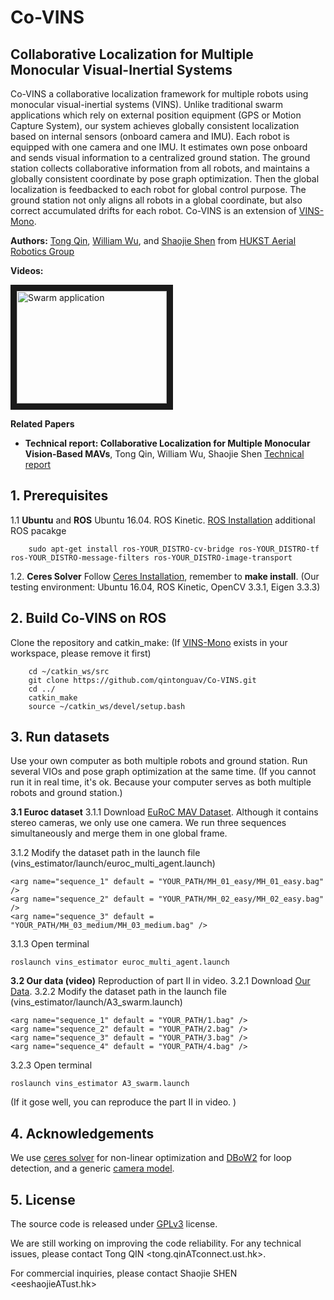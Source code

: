 # Co-VINS
## Collaborative Localization for Multiple Monocular Visual-Inertial Systems

Co-VINS a collaborative localization framework for multiple robots using monocular visual-inertial systems (VINS). Unlike traditional swarm applications which rely on external position equipment (GPS or Motion Capture System), our system achieves globally consistent localization based on internal sensors (onboard camera and IMU). Each robot is equipped with one camera and one IMU. It estimates own pose onboard and sends visual information to a centralized ground station. The ground station collects collaborative information from all robots, and maintains a globally consistent coordinate by pose graph optimization. Then the global localization is feedbacked to each robot for global control purpose. The ground station not only aligns all robots in a global coordinate, but also correct accumulated drifts for each robot. Co-VINS is an extension of [VINS-Mono](https://github.com/HKUST-Aerial-Robotics/VINS-Mono).


**Authors:** [Tong Qin](http://www.qintonguav.com/), [William Wu](https://github.com/justwillim),  and [Shaojie Shen](http://www.ece.ust.hk/ece.php/profile/facultydetail/eeshaojie) from [HUKST Aerial Robotics Group](http://uav.ust.hk/)

**Videos:**

<a href="https://www.youtube.com/embed/OPahuRQH7-8" target="_blank"><img src="http://img.youtube.com/vi/OPahuRQH7-8/0.jpg" 
alt="Swarm application" width="240" height="180" border="10" /></a>

**Related Papers**
* **Technical report: Collaborative Localization for Multiple Monocular Vision-Based MAVs**, Tong Qin, William Wu, Shaojie Shen [Technical report](https://github.com/qintonguav/Co-VINS/blob/vins_swarm/support_files/paper/co_vins_report.pdf) 


## 1. Prerequisites 
1.1 **Ubuntu** and **ROS**
Ubuntu  16.04.
ROS Kinetic. [ROS Installation](http://wiki.ros.org/ROS/Installation)
additional ROS pacakge
```
    sudo apt-get install ros-YOUR_DISTRO-cv-bridge ros-YOUR_DISTRO-tf ros-YOUR_DISTRO-message-filters ros-YOUR_DISTRO-image-transport
```


1.2. **Ceres Solver**
Follow [Ceres Installation](http://ceres-solver.org/installation.html), remember to **make install**.
(Our testing environment: Ubuntu 16.04, ROS Kinetic, OpenCV 3.3.1, Eigen 3.3.3) 

## 2. Build Co-VINS on ROS
Clone the repository and catkin_make: (If [VINS-Mono](https://github.com/HKUST-Aerial-Robotics/VINS-Mono) exists in your workspace, please remove it first)
```
    cd ~/catkin_ws/src
    git clone https://github.com/qintonguav/Co-VINS.git
    cd ../
    catkin_make
    source ~/catkin_ws/devel/setup.bash
```

## 3. Run datasets
Use your own computer as both multiple robots and ground station. Run several VIOs and pose graph optimization at the same time. (If you cannot run it in real time, it's ok. Because your computer serves as both multiple robots and ground station.)

**3.1 Euroc dataset**
3.1.1 Download [EuRoC MAV Dataset](http://projects.asl.ethz.ch/datasets/doku.php?id=kmavvisualinertialdatasets). Although it contains stereo cameras, we only use one camera. We run three sequences simultaneously and merge them in one global frame.

3.1.2 Modify the dataset path in the launch file (vins_estimator/launch/euroc_multi_agent.launch)
```
<arg name="sequence_1" default = "YOUR_PATH/MH_01_easy/MH_01_easy.bag" />
<arg name="sequence_2" default = "YOUR_PATH/MH_02_easy/MH_02_easy.bag" />
<arg name="sequence_3" default = "YOUR_PATH/MH_03_medium/MH_03_medium.bag" />
```
3.1.3 Open terminal
```
roslaunch vins_estimator euroc_multi_agent.launch
```

**3.2 Our data (video)**
Reproduction of part II in video.
3.2.1 Download [Our Data](https://www.dropbox.com/sh/o20itggdn3bgiow/AABxHkz4aWPnRAHzTuORXQnCa?dl=0). 
3.2.2 Modify the dataset path in the launch file (vins_estimator/launch/A3_swarm.launch)
```
<arg name="sequence_1" default = "YOUR_PATH/1.bag" />
<arg name="sequence_2" default = "YOUR_PATH/2.bag" />
<arg name="sequence_3" default = "YOUR_PATH/3.bag" />
<arg name="sequence_4" default = "YOUR_PATH/4.bag" />
```
3.2.3 Open terminal
```
roslaunch vins_estimator A3_swarm.launch
```
(If it gose well, you can reproduce the part II in video. )


## 4. Acknowledgements
We use [ceres solver](http://ceres-solver.org/) for non-linear optimization and [DBoW2](https://github.com/dorian3d/DBoW2) for loop detection, and a generic [camera model](https://github.com/hengli/camodocal).

## 5. License
The source code is released under [GPLv3](http://www.gnu.org/licenses/) license.

We are still working on improving the code reliability. For any technical issues, please contact Tong QIN <tong.qinATconnect.ust.hk>.

For commercial inquiries, please contact Shaojie SHEN <eeshaojieATust.hk>
